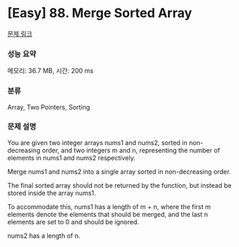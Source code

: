 # [Easy] 88. Merge Sorted Array

[문제 링크](https://leetcode.com/problems/merge-sorted-array/description/) 

### 성능 요약

메모리: 36.7 MB, 시간: 200 ms

### 분류

Array, Two Pointers, Sorting

### 문제 설명

<p>You are given two integer arrays nums1 and nums2, sorted in non-decreasing order, and two integers m and n, representing the number of elements in nums1 and nums2 respectively.</p>
<p>Merge nums1 and nums2 into a single array sorted in non-decreasing order.</p>
<p>The final sorted array should not be returned by the function, but instead be stored inside the array nums1.</p>
<p>To accommodate this, nums1 has a length of m + n, where the first m elements denote the elements that should be merged, and the last n elements are set to 0 and should be ignored.</p>
<p>nums2 has a length of n.</p>
